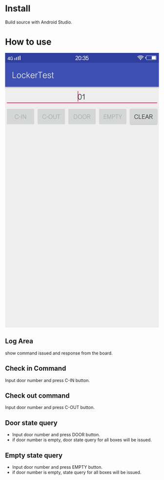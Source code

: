 # Install
Build source with Android Studio.

# How to use
![screenshot](images/1.jpg)

## Log Area
 show command issued and response from the board.
## Check in Command
Input door number and press C-IN button.
## Check out command
Input door number and press C-OUT button.
## Door state query
* Input door number and press DOOR button.
* if door number is empty, door state query for all boxes will be issued.
## Empty state query
* Input door number and press EMPTY button.
* if door number is empty, state query for all boxes will be issued.
